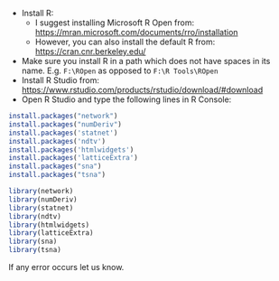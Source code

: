 * Install R:
	- I suggest installing Microsoft R Open from: https://mran.microsoft.com/documents/rro/installation
	- However, you can also install the default R from: https://cran.cnr.berkeley.edu/
* Make sure you install R in a path which does not have spaces in its name. E.g. `F:\ROpen` as opposed to `F:\R Tools\ROpen`	
* Install R Studio from: https://www.rstudio.com/products/rstudio/download/#download
* Open R Studio and type the following lines in R Console: 
```r
install.packages("network")
install.packages("numDeriv")
install.packages('statnet')
install.packages('ndtv')
install.packages('htmlwidgets')
install.packages('latticeExtra')
install.packages("sna")
install.packages("tsna")

library(network)
library(numDeriv)
library(statnet)
library(ndtv)
library(htmlwidgets)
library(latticeExtra)
library(sna)
library(tsna)

```

If any error occurs let us know. 